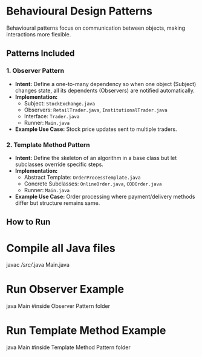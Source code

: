 # Behavioural Design Patterns

Behavioural patterns focus on communication between objects, making interactions more flexible.


## Patterns Included

### 1. Observer Pattern
- **Intent:** Define a one-to-many dependency so when one object (Subject) changes state, all its dependents (Observers) are notified automatically.  
- **Implementation:**  
  - Subject: `StockExchange.java`  
  - Observers: `RetailTrader.java`, `InstitutionalTrader.java`  
  - Interface: `Trader.java`  
  - Runner: `Main.java`  
- **Example Use Case:** Stock price updates sent to multiple traders.

### 2. Template Method Pattern
- **Intent:** Define the skeleton of an algorithm in a base class but let subclasses override specific steps.  
- **Implementation:**  
  - Abstract Template: `OrderProcessTemplate.java`  
  - Concrete Subclasses: `OnlineOrder.java`, `CODOrder.java`  
  - Runner: `Main.java`  
- **Example Use Case:** Order processing where payment/delivery methods differ but structure remains same.


## How to Run

# Compile all Java files
javac */src/*.java Main.java

# Run Observer Example
java Main     #inside Observer Pattern folder

# Run Template Method Example
java Main     #inside Template Method Pattern folder
